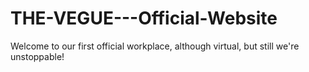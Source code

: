 # THE-VEGUE---Official-Website
Welcome to our first official workplace, although virtual, but still we're unstoppable!
